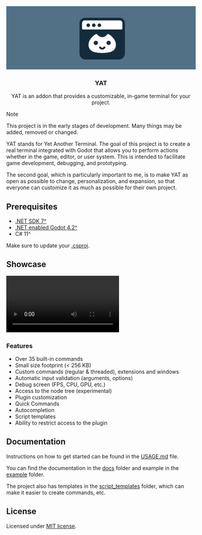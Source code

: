 <div align="center">
 <img src="./docs/assets/yat_icon_baner.png" />
 <h3>YAT</h1>
 <p>YAT is an addon that provides a customizable, in-game terminal for your project.</p>
</div>

> [!NOTE]
> This project is in the early stages of development. Many things may be added, removed or changed.

YAT stands for Yet Another Terminal. The goal of this project is to create a real terminal integrated with Godot that allows you to perform actions whether in the game, editor, or user system. This is intended to facilitate game development, debugging, and prototyping.

The second goal, which is particularly important to me, is to make YAT as open as possible to change, personalization, and expansion, so that everyone can customize it as much as possible for their own project.

## Prerequisites

- [.NET SDK 7^](https://dotnet.microsoft.com/en-us/download)
- [.NET enabled Godot 4.2^](https://godotengine.org/download)
- C# 11^

Make sure to update your [.csproj](./docs/USAGE.md).

## Showcase

<video src="https://github.com/MASSHUU12/godot-yat/assets/61974579/fff0af36-ef62-4e1d-b3c7-ff680f30c100" controls title="YAT showcase video"></video>

### Features

- Over 35 built-in commands
- Small size footprint (< 256 KB)
- Custom commands (regular & threaded), extensions and windows
- Automatic input validation (arguments, options)
- Debug screen (FPS, CPU, GPU, etc.)
- Access to the node tree (experimental)
- Plugin customization
- Quick Commands
- Autocompletion
- Script templates
- Ability to restrict access to the plugin

## Documentation

Instructions on how to get started can be found in the [USAGE.md](./docs/USAGE.md) file.

You can find the documentation in the [docs](./docs/) folder
and example in the [example](../../example/) folder.

The project also has templates in the [script_templates](../../script_templates/) folder, which can make it easier to create commands, etc.

## License

Licensed under [MIT license](./LICENSE).
